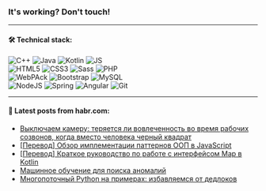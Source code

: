 ### It's working? Don't touch!

---

#### 🛠️ Technical stack:

![C++](https://img.shields.io/badge/C++-informational?logo=c%2B%2B&style=flat&logoColor=white&color=9C033A)
![Java](https://img.shields.io/badge/Java-informational?logo=java&style=flat&logoColor=white&color=007396)
![Kotlin](https://img.shields.io/badge/Kotlin-informational?logo=Kotlin&style=flat&logoColor=white&color=0095D5)
![JS](https://img.shields.io/badge/JS-informational?logo=javaScript&style=flat&logoColor=black&color=F7Df1E) <br>
![HTML5](https://img.shields.io/badge/HTML5-informational?logo=html5&style=flat&logoColor=white&color=E34F26)
![CSS3](https://img.shields.io/badge/CSS3-informational?logo=css3&style=flat&logoColor=white&color=157286)
![Sass](https://img.shields.io/badge/Saas-informational?logo=sass&style=flat&logoColor=white&color=hotpink)
![PHP](https://img.shields.io/badge/PHP-informational?logo=php&style=flat&logoColor=white&color=777BB4) <br>
![WebPAck](https://img.shields.io/badge/WebPack-informational?logo=webPack&style=flat&logoColor=white&color=FF6F00)
![Bootstrap](https://img.shields.io/badge/Bootstrap-informational?logo=Bootstrap&style=flat&logoColor=white&color=7952B3)
![MySQL](https://img.shields.io/badge/MySQL-informational?logo=MySQL&style=flat&logoColor=white&color=00f) <br>
![NodeJS](https://img.shields.io/badge/NodeJS-informational?logo=node.js&style=flat&logoColor=white&color=43853D)
![Spring](https://img.shields.io/badge/Spring-informational?logo=Spring&style=flat&logoColor=white&color=0A9EDC)
![Angular](https://img.shields.io/badge/Vue-informational?logo=vue.js&style=flat&logoColor=white&color=red)
![Git](https://img.shields.io/badge/Git-informational?logo=git&style=flat&logoColor=white&color=darkorange)

___

#### 💬 Latest posts from habr.com:

<!-- BLOG-POST-LIST:START -->
- [Выключаем камеру: теряется ли вовлеченность во время рабочих созвонов, когда вместо человека черный квадрат](https://habr.com/ru/post/671690/?utm_source=habrahabr&utm_medium=rss&utm_campaign=671690)
- [[Перевод] Обзор имплементации паттернов ООП в JavaScript](https://habr.com/ru/post/671688/?utm_source=habrahabr&utm_medium=rss&utm_campaign=671688)
- [[Перевод] Краткое руководство по работе с интерфейсом Map в Kotlin](https://habr.com/ru/post/671678/?utm_source=habrahabr&utm_medium=rss&utm_campaign=671678)
- [Машинное обучение для поиска аномалий](https://habr.com/ru/post/671670/?utm_source=habrahabr&utm_medium=rss&utm_campaign=671670)
- [Многопоточный Python на примерах: избавляемся от дедлоков](https://habr.com/ru/post/671620/?utm_source=habrahabr&utm_medium=rss&utm_campaign=671620)
<!-- BLOG-POST-LIST:END -->
